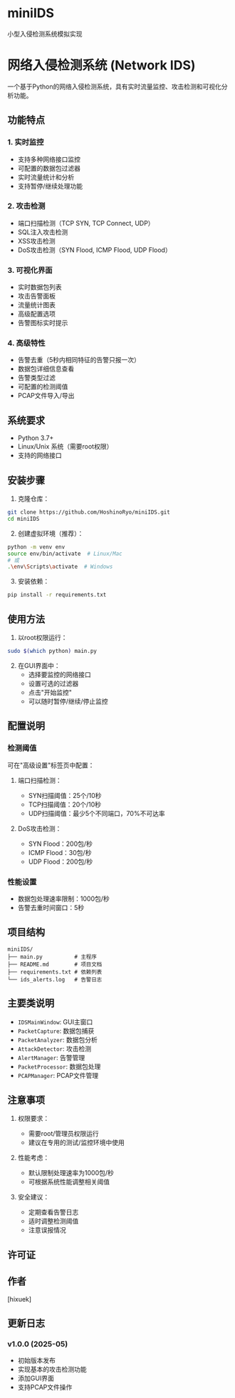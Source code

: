 # miniIDS
小型入侵检测系统模拟实现

# 网络入侵检测系统 (Network IDS)

一个基于Python的网络入侵检测系统，具有实时流量监控、攻击检测和可视化分析功能。

## 功能特点

### 1. 实时监控
- 支持多种网络接口监控
- 可配置的数据包过滤器
- 实时流量统计和分析
- 支持暂停/继续处理功能

### 2. 攻击检测
- 端口扫描检测（TCP SYN, TCP Connect, UDP）
- SQL注入攻击检测
- XSS攻击检测
- DoS攻击检测（SYN Flood, ICMP Flood, UDP Flood）

### 3. 可视化界面
- 实时数据包列表
- 攻击告警面板
- 流量统计图表
- 高级配置选项
- 告警图标实时提示

### 4. 高级特性
- 告警去重（5秒内相同特征的告警只报一次）
- 数据包详细信息查看
- 告警类型过滤
- 可配置的检测阈值
- PCAP文件导入/导出

## 系统要求

- Python 3.7+
- Linux/Unix 系统（需要root权限）
- 支持的网络接口

## 安装步骤

1. 克隆仓库：
```bash
git clone https://github.com/HoshinoRyo/miniIDS.git
cd miniIDS
```

2. 创建虚拟环境（推荐）：
```bash
python -m venv env
source env/bin/activate  # Linux/Mac
# 或
.\env\Scripts\activate  # Windows
```

3. 安装依赖：
```bash
pip install -r requirements.txt
```

## 使用方法

1. 以root权限运行：
```bash
sudo $(which python) main.py
```

2. 在GUI界面中：
   - 选择要监控的网络接口
   - 设置可选的过滤器
   - 点击"开始监控"
   - 可以随时暂停/继续/停止监控

## 配置说明

### 检测阈值
可在"高级设置"标签页中配置：

1. 端口扫描检测：
   - SYN扫描阈值：25个/10秒
   - TCP扫描阈值：20个/10秒
   - UDP扫描阈值：最少5个不同端口，70%不可达率

2. DoS攻击检测：
   - SYN Flood：200包/秒
   - ICMP Flood：30包/秒
   - UDP Flood：200包/秒

### 性能设置
- 数据包处理速率限制：1000包/秒
- 告警去重时间窗口：5秒

## 项目结构

```
miniIDS/
├── main.py          # 主程序
├── README.md        # 项目文档
├── requirements.txt # 依赖列表
└── ids_alerts.log   # 告警日志
```

## 主要类说明

- `IDSMainWindow`: GUI主窗口
- `PacketCapture`: 数据包捕获
- `PacketAnalyzer`: 数据包分析
- `AttackDetector`: 攻击检测
- `AlertManager`: 告警管理
- `PacketProcessor`: 数据包处理
- `PCAPManager`: PCAP文件管理

## 注意事项

1. 权限要求：
   - 需要root/管理员权限运行
   - 建议在专用的测试/监控环境中使用

2. 性能考虑：
   - 默认限制处理速率为1000包/秒
   - 可根据系统性能调整相关阈值

3. 安全建议：
   - 定期查看告警日志
   - 适时调整检测阈值
   - 注意误报情况

## 许可证


## 作者

[hixuek]

## 更新日志

### v1.0.0 (2025-05)
- 初始版本发布
- 实现基本的攻击检测功能
- 添加GUI界面
- 支持PCAP文件操作 
